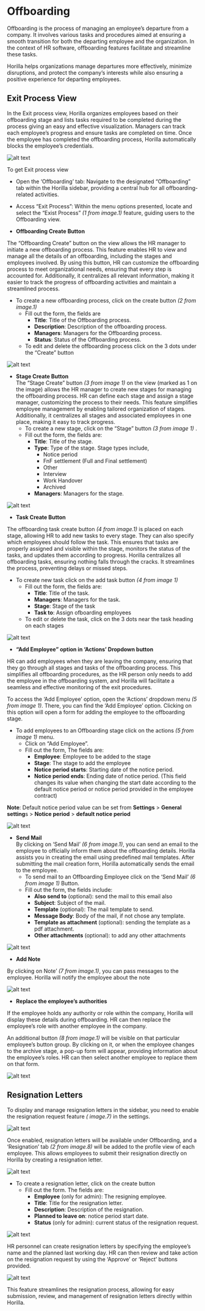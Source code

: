 # **Offboarding**

Offboarding is the process of managing an employee’s departure from a company. It involves various tasks and procedures aimed at ensuring a smooth transition for both the departing employee and the organization. In the context of HR software, offboarding features facilitate and streamline these tasks.

Horilla helps organizations manage departures more effectively, minimize disruptions, and protect the company’s interests while also ensuring a positive experience for departing employees.

## **Exit Process View**

In the Exit process view, Horilla organizes employees based on their offboarding stage and lists tasks required to be completed during the process giving an easy and effective visualization. Managers can track each employee’s progress and ensure tasks are completed on time. Once the employee has completed the offboarding process, Horilla automatically blocks the employee’s credentials.

![alt text](offboarding/media/image.png)

To get Exit process view

- Open the ‘Offboarding’ tab: Navigate to the designated “Offboarding” tab within the Horilla sidebar, providing a central hub for all offboarding-related activities.
- Access “Exit Process”: Within the menu options presented, locate and select the “Exist Process” _(1 from image.1)_ feature, guiding users to the Offboarding view.

- **Offboarding Create Button**

The “Offboarding Create” button on the view allows the HR manager to initiate a new offboarding process. This feature enables HR to view and manage all the details of an offboarding, including the stages and employees involved. By using this button, HR can customize the offboarding process to meet organizational needs, ensuring that every step is accounted for. Additionally, it centralizes all relevant information, making it easier to track the progress of offboarding activities and maintain a streamlined process.

- To create a new offboarding process, click on the create button _(2 from image.1)_
  - Fill out the form, the fields are
    - **Title**: Title of the Offboarding process.
    - **Description**: Description of the offboarding process.
    - **Managers**: Managers for the Offboarding process.
    - **Status**: Status of the Offboarding process.
  - To edit and delete the offboarding process click on the 3 dots under the “Create” button

![alt text](offboarding/media/image-1.png)

- **Stage Create Button**  
  The “Stage Create” button _(3 from image 1\)_ on the view (marked as 1 on the image) allows the HR manager to create new stages for managing the offboarding process. HR can define each stage and assign a stage manager, customizing the process to their needs. This feature simplifies employee management by enabling tailored organization of stages. Additionally, it centralizes all stages and associated employees in one place, making it easy to track progress.
  - To create a new stage, click on the “Stage” button _(3 from image 1\)_ .
  - Fill out the form, the fields are:
    - **Title**: Title of the stage.
    - **Type**: Type of the stage. Stage types include,
      - Notice period
      - FnF settlement (Full and Final settlement)
      - Other
      - Interview
      - Work Handover
      - Archived
    - **Managers**: Managers for the stage.

![alt text](offboarding/media/image-2.png)

- **Task Create Button**

The offboarding task create button _(4 from image.1)_ is placed on each stage, allowing HR to add new tasks to every stage. They can also specify which employees should follow the task. This ensures that tasks are properly assigned and visible within the stage, monitors the status of the tasks, and updates them according to progress. Horilla centralizes all offboarding tasks, ensuring nothing falls through the cracks. It streamlines the process, preventing delays or missed steps.

- To create new task click on the add task button _(4 from image 1\)_
  - Fill out the form, the fields are:
    - **Title**: Title of the task.
    - **Managers**: Managers for the task.
    - **Stage**: Stage of the task
    - **Task to**: Assign ofboarding employees
  - To edit or delete the task, click on the 3 dots near the task heading on each stages

![alt text](offboarding/media/image-3.png)

- **“Add Employee” option in ‘Actions’ Dropdown button**

HR can add employees when they are leaving the company, ensuring that they go through all stages and tasks of the offboarding process. This simplifies all offboarding procedures, as the HR person only needs to add the employee in the offboarding system, and Horilla will facilitate a seamless and effective monitoring of the exit procedures.

To access the ‘Add Employee’ option, open the ‘Actions’ dropdown menu _(5 from image 1\)_. There, you can find the ‘Add Employee’ option. Clicking on this option will open a form for adding the employee to the offboarding stage.

- To add employees to an Offboarding stage click on the actions _(5 from image 1\)_ menu.
  - Click on “Add Employee”.
  - Fill out the form, The fields are:
    - **Employee**: Employee to be added to the stage
    - **Stage**: The stage to add the employee
    - **Notice period starts**: Starting date of the notice period.
    - **Notice period ends**: Ending date of notice period. (This field changes its value when changing the start date according to the default notice period or notice period provided in the employee contract)

**Note**: Default notice period value can be set from **Settings** \> **General setting**s \> **Notice period** \> **default notice period**

![alt text](offboarding/media/image-4.png)

- **Send Mail**  
  By clicking on ‘Send Mail’ _(6 from image.1)_, you can send an email to the employee to officially inform them about the offboarding details. Horilla assists you in creating the email using predefined mail templates. After submitting the mail creation form, Horilla automatically sends the email to the employee.
  - To send mail to an Offboarding Employee click on the ‘Send Mail’ _(6 from image 1\)_ Button.
  - Fill out the form, the fields include:
    - **Also send to** (optional): send the mail to this email also
    - **Subject**: Subject of the mail.
    - **Template** (optional): The mail template to send.
    - **Message Body**: Body of the mail, if not chose any template.
    - **Template as attachment** (optional): sending the template as a pdf attachment.
    - **Other attachments** (optional): to add any other attachments

![alt text](offboarding/media/image-5.png)

- **Add Note**

By clicking on Note’ _(7 from image.1)_, you can pass messages to the employee. Horilla will notify the employee about the note

![alt text](offboarding/media/image-6.png)

- **Replace the employee’s authorities**

If the employee holds any authority or role within the company, Horilla will display these details during offboarding. HR can then replace the employee’s role with another employee in the company.

An additional button _(8 from image.1)_ will be visible on that particular employee’s button group. By clicking on it, or when the employee changes to the archive stage, a pop-up form will appear, providing information about the employee’s roles. HR can then select another employee to replace them on that form.

![alt text](offboarding/media/image-7.png)

## **Resignation Letters**

To display and manage resignation letters in the sidebar, you need to enable the resignation request feature _( image.7)_ in the settings.

![alt text](offboarding/media/image-8.png)

Once enabled, resignation letters will be available under Offboarding, and a ‘Resignation’ tab _(2 from image.8)_ will be added to the profile view of each employee. This allows employees to submit their resignation directly on Horilla by creating a resignation letter.

![alt text](offboarding/media/image-9.png)

- To create a resignation letter, click on the create button
  - Fill out the form. The fields are:
    - **Employee** (only for admin): The resigning employee.
    - **Title**: Title for the resignation letter.
    - **Description**: Description of the resignation.
    - **Planned to leave on**: notice period start date.
    - **Status** (only for admin): current status of the resignation request.

![alt text](offboarding/media/image-10.png)

HR personnel can create resignation letters by specifying the employee’s name and the planned last working day. HR can then review and take action on the resignation request by using the ‘Approve’ or ‘Reject’ buttons provided.

![alt text](offboarding/media/image-11.png)

This feature streamlines the resignation process, allowing for easy submission, review, and management of resignation letters directly within Horilla.
